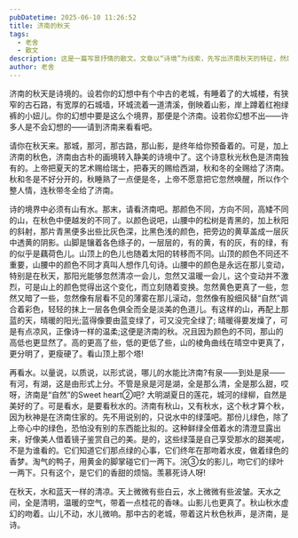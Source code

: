 ```yaml
---
pubDatetime: 2025-06-10 11:26:52
title: 济南的秋天
tags:
  - 老舍
  - 散文
description: 这是一篇写景抒情的散文。文章以“诗境”为线索，先写出济南秋天的特征，然后再分别描写其山景和水景，脉络清晰，层次分明。
author: 老舍
---
```

济南的秋天是诗境的。设若你的幻想中有个中古的老城，有睡着了的大城楼，有狭窄的古石路，有宽厚的石城墙，环城流着一道清溪，倒映着山影，岸上蹲着红袍绿裤的小妞儿。你的幻想中要是这么个境界，那便是个济南。设若你幻想不出——许多人是不会幻想的——请到济南来看看吧。

请你在秋天来。那城，那河，那古路，那山影，是终年给你预备着的。可是，加上济南的秋色，济南由古朴的画境转入静美的诗境中了。这个诗意秋光秋色是济南独有的。上帝把夏天的艺术赐给瑞士，把春天的赐给西湖，秋和冬的全赐给了济南。秋和冬是不好分开的，秋睡熟了一点便是冬，上帝不愿意把它忽然唤醒，所以作个整人情，连秋带冬全给了济南。

诗的境界中必须有山有水。那末，请看济南吧。那颜色不同，方向不同，高矮不同的山，在秋色中便越发的不同了。以颜色说吧，山腰中的松树是青黑的，加上秋阳的斜射，那片青黑便多出些比灰色深，比黑色浅的颜色，把旁边的黄草盖成一层灰中透黄的阴影。山脚是镶着各色绦子的，一层层的，有的黄，有的灰，有的绿，有的似乎是藕荷色儿。山顶上的色儿也随着太阳的转移而不同。山顶的颜色不同还不重要，山腰中的颜色不同才真叫人想作几句诗。山腰中的颜色是永远在那儿变动，特别是在秋天，那阳光能够忽然清凉一会儿，忽然又温暖一会儿，这个变动并不激烈，可是山上的颜色觉得出这个变化，而立刻随着变换。忽然黄色更真了一些，忽然又暗了一些，忽然像有层看不见的薄雾在那儿滚动，忽然像有股细风替“自然”调合着彩色，轻轻的抹上一层各色俱全而全是淡美的色道儿。有这样的山，再配上那蓝的天，晴暖的阳光;蓝得像要由蓝变绿了，可又没完全绿了; 晴暖得要发燥了，可是有点凉风，正像诗一样的温柔;这便是济南的秋。况且因为颜色的不同，那山的高低也更显然了。高的更高了些，低的更低了些，山的棱角曲线在晴空中更真了，更分明了，更瘦硬了。看山顶上那个塔!

再看水。以量说，以质说，以形式说，哪儿的水能比济南?有泉——到处是泉——有河，有湖，这是由形式上分。不管是泉是河是湖，全是那么清，全是那么甜，哎呀，济南是“自然”的Sweet heart②吧? 大明湖夏日的莲花，城河的绿柳，自然是美好的了。可是看水，是要看秋水的。济南有秋山，又有秋水，这个秋才算个秋，因为秋神是在济南住家的。先不用说别的，只说水中的绿藻吧。那份儿绿色，除了上帝心中的绿色，恐怕没有别的东西能比拟的。这种鲜绿全借着水的清澄显露出来，好像美人借着镜子鉴赏自己的美。是的，这些绿藻是自己享受那水的甜美呢，不是为谁看的。它们知道它们那点绿的心事，它们终年在那吻着水皮，做着绿色的香梦。淘气的鸭子，用黄金的脚掌碰它们一两下。浣③女的影儿，吻它们的绿叶一两下。只有这个，是它们的香甜的烦恼。羡慕死诗人呀!

在秋天，水和蓝天一样的清凉。天上微微有些白云，水上微微有些波皱。天水之间，全是清明，温暖的空气，带着一点桂花的香味。山影儿也更真了。秋山秋水虚幻的吻着。山儿不动，水儿微响。那中古的老城，带着这片秋色秋声，是济南，是诗。